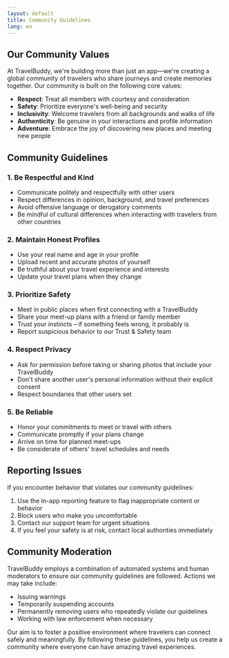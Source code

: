 ```yaml
---
layout: default
title: Community Guidelines
lang: en
---
```


<div class="content-section">

## Our Community Values

At TravelBuddy, we're building more than just an app—we're creating a global community of travelers who share journeys and create memories together. Our community is built on the following core values:

- **Respect**: Treat all members with courtesy and consideration
- **Safety**: Prioritize everyone's well-being and security
- **Inclusivity**: Welcome travelers from all backgrounds and walks of life
- **Authenticity**: Be genuine in your interactions and profile information
- **Adventure**: Embrace the joy of discovering new places and meeting new people

## Community Guidelines

### 1. Be Respectful and Kind

* Communicate politely and respectfully with other users
* Respect differences in opinion, background, and travel preferences
* Avoid offensive language or derogatory comments
* Be mindful of cultural differences when interacting with travelers from other countries

### 2. Maintain Honest Profiles

* Use your real name and age in your profile
* Upload recent and accurate photos of yourself
* Be truthful about your travel experience and interests
* Update your travel plans when they change

### 3. Prioritize Safety

* Meet in public places when first connecting with a TravelBuddy
* Share your meet-up plans with a friend or family member
* Trust your instincts – if something feels wrong, it probably is
* Report suspicious behavior to our Trust & Safety team

### 4. Respect Privacy

* Ask for permission before taking or sharing photos that include your TravelBuddy
* Don't share another user's personal information without their explicit consent
* Respect boundaries that other users set

### 5. Be Reliable

* Honor your commitments to meet or travel with others
* Communicate promptly if your plans change
* Arrive on time for planned meet-ups
* Be considerate of others' travel schedules and needs

## Reporting Issues

If you encounter behavior that violates our community guidelines:

1. Use the in-app reporting feature to flag inappropriate content or behavior
2. Block users who make you uncomfortable
3. Contact our support team for urgent situations
4. If you feel your safety is at risk, contact local authorities immediately

## Community Moderation

TravelBuddy employs a combination of automated systems and human moderators to ensure our community guidelines are followed. Actions we may take include:

* Issuing warnings
* Temporarily suspending accounts
* Permanently removing users who repeatedly violate our guidelines
* Working with law enforcement when necessary

Our aim is to foster a positive environment where travelers can connect safely and meaningfully. By following these guidelines, you help us create a community where everyone can have amazing travel experiences.

</div>